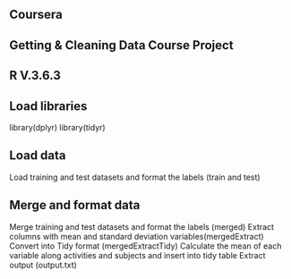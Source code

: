 ## Coursera
## Getting & Cleaning Data Course Project
## R V.3.6.3

## Load libraries

library(dplyr)
library(tidyr)

## Load data

Load training and test datasets and format the labels (train and test)

## Merge and format data

Merge training and test datasets and format the labels (merged)
Extract columns with mean and standard deviation variables(mergedExtract)
Convert into Tidy format (mergedExtractTidy)
Calculate the mean of each variable along activities and subjects and insert into tidy table
Extract output (output.txt)


